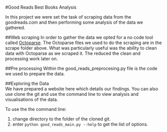 
#Good Reads Best Books Analysis

In this project we were set the task of scraping data from the goodreads.com and then performing some analysis of the data we gathered. 

##Web scraping 
In order to gather the data we opted for a no code tool called [Octoparse](octoparse.com). The Octoparse files we used to do the scraping are in the scrape folder above. 
What was particularly useful was the ability to clean data with Octoparse as we scraped it. The reduced the clean and processing work later on.

##Pre processing 
Within the good_reads_preprocesing.py file is the code we used to prepare the data. 

##Exploring the Data     
We have prepared a website here which details our findings.
You can also use clone the git and use the command line to view analysis and visualisations of the data. 

To use the the command line: 
1. change directory to the folder of the cloned git. 
2. enter `python good_reads_main.py --help` to get the list of options. 